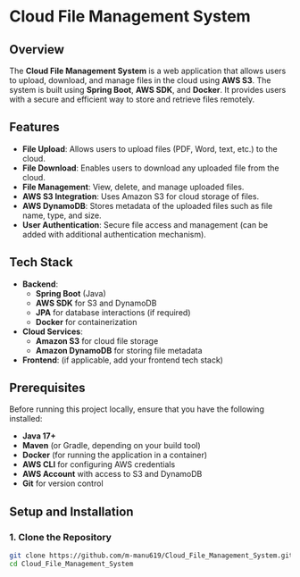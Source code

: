 # Cloud File Management System

## Overview

The **Cloud File Management System** is a web application that allows users to upload, download, and manage files in the cloud using **AWS S3**. The system is built using **Spring Boot**, **AWS SDK**, and **Docker**. It provides users with a secure and efficient way to store and retrieve files remotely.

## Features

- **File Upload**: Allows users to upload files (PDF, Word, text, etc.) to the cloud.
- **File Download**: Enables users to download any uploaded file from the cloud.
- **File Management**: View, delete, and manage uploaded files.
- **AWS S3 Integration**: Uses Amazon S3 for cloud storage of files.
- **AWS DynamoDB**: Stores metadata of the uploaded files such as file name, type, and size.
- **User Authentication**: Secure file access and management (can be added with additional authentication mechanism).

## Tech Stack

- **Backend**: 
  - **Spring Boot** (Java)
  - **AWS SDK** for S3 and DynamoDB
  - **JPA** for database interactions (if required)
  - **Docker** for containerization
- **Cloud Services**:
  - **Amazon S3** for cloud file storage
  - **Amazon DynamoDB** for storing file metadata
- **Frontend**: (if applicable, add your frontend tech stack)
  
## Prerequisites

Before running this project locally, ensure that you have the following installed:

- **Java 17+**
- **Maven** (or Gradle, depending on your build tool)
- **Docker** (for running the application in a container)
- **AWS CLI** for configuring AWS credentials
- **AWS Account** with access to S3 and DynamoDB
- **Git** for version control

## Setup and Installation

### 1. Clone the Repository

```bash
git clone https://github.com/m-manu619/Cloud_File_Management_System.git
cd Cloud_File_Management_System
